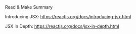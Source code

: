 Read & Make Summary

Introducing JSX: <https://reactjs.org/docs/introducing-jsx.html>

JSX In Depth: <https://reactjs.org/docs/jsx-in-depth.html>
